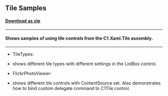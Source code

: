 ## Tile Samples
#### [Download as zip](https://grapecity.github.io/DownGit/#/home?url=https://github.com/GrapeCity/ComponentOne-WPF-Samples/tree/master/NET_4.6.2/C1.WPF.Tile/CS/TileSamples)
____
#### Shows samples of using tile controls from the C1.Xaml.Tile assembly.
____

* TileTypes:
* shows different tile types with different settings in the ListBox control.


* FlickrPhotoViewer:
* shows different tile controls with ContentSource set. Also demonstrates how to bind custom delegate command to C1Tile control.
